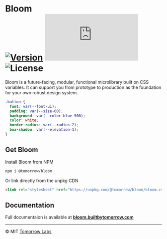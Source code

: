 # Bloom <br/> [![Version][npm-badge]][npm-package] ![Size][size-badge] ![License][license-badge]

Bloom is a future-facing, modular, functional microlibrary built on CSS variables. It can support you from prototype to production as the foundation for your own robust design system.

```css
.button {
  font: var(--font-ui);
  padding: var(--size-00);
  background: var(--color-blue-500);
  color: white;
  border-radius: var(--radius-2);
  box-shadow: var(--elevation-1);
}
```

## Get Bloom

Install Bloom from NPM

```sh
npm i @tomorrow/bloom
```

Or link directly from the unpkg CDN

```html
<link rel="stylesheet" href="https://unpkg.com/@tomorrow/bloom/bloom.css" />
```

## Documentation

Full documentaion is available at **[bloom.builtbytomorrow.com][bloom]**

---

&copy; MIT [Tomorrow Labs][tomorrow]

<!-- Badges -->

[npm-badge]: https://img.shields.io/npm/v/@tomorrow/bloom.svg?style=flat
[license-badge]: https://img.shields.io/npm/l/@tomorrow/bloom.svg?style=flat
[size-badge]: https://img.badgesize.io/https://unpkg.com/@tomorrow/bloom/bloom.css?compression=gzip&label=size

<!-- URLs -->

[bloom]: https://bloom.builtbytomorrow.com
[npm-package]: https://www.npmjs.com/package/@tomorrow/bloom
[tomorrow]: https://www.builtbytomorrow.com
